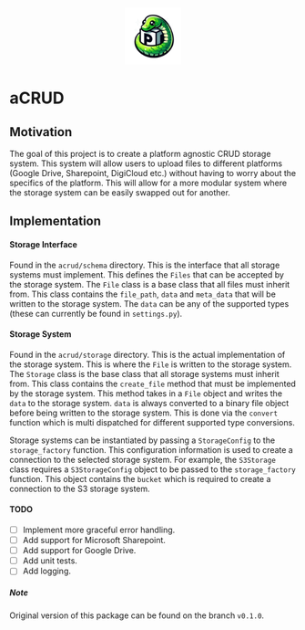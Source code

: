 <p align="center">
  <img src="./resources/logo.png" alt="Logo" width="100"> 
</p>


# aCRUD

## Motivation

The goal of this project is to create a platform agnostic CRUD storage system. This system will allow users to upload files to different platforms (Google Drive, Sharepoint, DigiCloud etc.) without having to worry about the specifics of the platform. This will allow for a more modular system where the storage system can be easily swapped out for another.

## Implementation

#### Storage Interface

Found in the `acrud/schema` directory. This is the interface that all storage systems must implement. This defines the `Files` that can be accepted by the storage system. The `File` class is a base class that all files must inherit from. This class contains the `file_path`, `data` and `meta_data` that will be written to the storage system. The `data` can be any of the supported types (these can currently be found in `settings.py`).

#### Storage System

Found in the `acrud/storage` directory. This is the actual implementation of the storage system. This is where the `File` is written to the storage system. The `Storage` class is the base class that all storage systems must inherit from. This class contains the `create_file` method that must be implemented by the storage system. This method takes in a `File` object and writes the `data` to the storage system. `data` is always converted to a binary file object before being written to the storage system. This is done via the `convert` function which is multi dispatched for different supported type conversions.

Storage systems can be instantiated by passing a `StorageConfig` to the `storage_factory` function. This configuration information is used to create a connection to the selected storage system. For example, the `S3Storage` class requires a `S3StorageConfig` object to be passed to the `storage_factory` function. This object contains the `bucket` which is required to create a connection to the S3 storage system.


#### TODO

- [ ] Implement more graceful error handling.
- [ ] Add support for Microsoft Sharepoint.
- [ ] Add support for Google Drive.
- [ ] Add unit tests.
- [ ] Add logging.

##### Note

Original version of this package can be found on the branch `v0.1.0`.